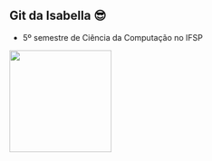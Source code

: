 ## Git da Isabella 😎

- 5º semestre de Ciência da Computação no IFSP
<div>
  <img = height="180em" src="https://github-readme-stats.vercel.app/api/top-langs/?username=isabellabsouza&layout=compact"/>
</div>

<!--
**isabellabsouza/isabellabsouza** is a ✨ _special_ ✨ repository because its `README.md` (this file) appears on your GitHub profile.

Here are some ideas to get you started:

- 🔭 I’m currently working on ...
- 🌱 I’m currently learning ...
- 👯 I’m looking to collaborate on ...
- 🤔 I’m looking for help with ...
- 💬 Ask me about ...
- 📫 How to reach me: ...
- 😄 Pronouns: ...
- ⚡ Fun fact: ...
-->
